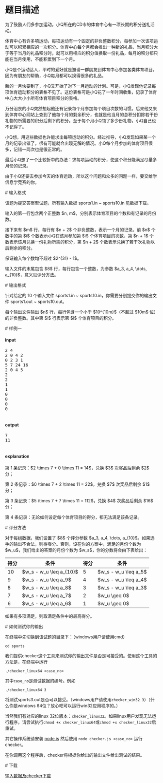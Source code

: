 # 题目描述

<p>为了鼓励人们多参加运动，小Q所在的CD市的体育中心有一项长期的积分送礼活动。</p>
<p>体育中心有许多项运动，每项运动有一个固定的非负整数积分，每参加一次该项运动可以积累相应的一次积分。体育中心每个月都会推出一种新的礼品，当月积分大于等于当月的礼品积分时，就可以用相应的积分值换取一份礼品，每月的积分都只能在当月使用，不能积累到下一个月。</p>
<p>小Q是个运动达人，平时的爱好就是邀请一群朋友到体育中心参加各类体育项目。因为有朋友的帮助，小Q每月都可以换得很多的礼品。</p>
<p>新的一月快要到了，小Q又开始了对下一月运动的计划。可是，小Q发现他记录每项体育运动积分的表格不见了。这份表格可是小Q花了一年时间收集，记录了体育中心大大小小所有体育项目积分的表格。</p>
<p>万分沮丧的小Q突然想起他还有记录每个月参加每个项目次数的习惯。后来他又来到体育中心网站上查到了他每个月的剩余积分，也就是他当月的总积分扣除若干份礼物的所需要的积分后剩下的积分。至于每个月小Q领了多少份礼物，小Q自己也不记得了。</p>
<p>小Q想，用这些数据也许能求出每项运动的积分。经过推导，小Q发现如果某一个月的记录出错了，很有可能就会出现无解的情况。小Q每个月参加的体育项目很多，记错一两次也是很正常的。</p>
<p>最后小Q想了一个比较折中的办法：求每项运动的积分，使这个积分能满足尽量多月份的记录。</p>
<p>由于小Q还要去参加今天的体育运动，所以这个问题和众多的问题一样，要交给学信息学竞赛的你。</p>
# 输入格式


<p>该题为提交答案型试题，所有输入数据 sports1.in ~ sports10.in 见数据下载。</p>
<p>输入的第一行包含两个正整数 $n, m$，分别表示体育项目的个数和有记录的月份数。</p>
<p>接下来有 $m$ 行，每行有 $n + 2$ 个非负整数，表示一个月的记录。前 $n$ 个数中的第 $i$ 个数表示小Q在该月参加第 $i$ 个体育项目的次数，第 $n + 1$ 个数表示该月兑换一份礼物所需的积分，第 $n + 2$ 个数表示兑换了若干次礼物以后剩余的积分。</p>
<p>保证输入每个数均不超过 $2^{31} - 1$。</p>
<p>输入文件的末尾包含 $8$ 行，每行包含一个整数，为参数 $a_3, a_4, \dots, a_{10}$，意义见评分方法。</p>
# 输出格式


<p>针对给定的 10 个输入文件 sports1.in ~ sports10.in，你需要分别提交你的输出文件 sports1.out ~ sports10.out。</p>
<p>每个输出文件输出 $n$ 行，每行包含一个小于 $10^{10m}$（不超过 $10m$ 位）的非负整数。其中第 $i$ 行表示第 $i$ 个体育项目的积分。</p>
# 样例一


<h4>input</h4>
<pre>2 4
2 0 4 2
0 2 3 1
5 7 24 16
2 0 4 5
2
2
1
1
0
0
0
0

</pre>

<h4>output</h4>
<pre>7
11

</pre>

<h4>explanation</h4>
<p>第 1 条记录：$2 \times 7 + 0 \times 11 = 14$，兑换 $3$ 次奖品后剩余 $2$ 分；</p>
<p>第 2 条记录：$0 \times 7 + 2 \times 11 = 22$，兑换 $7$ 次奖品后剩余 $1$ 分；</p>
<p>第 3 条记录：$5 \times 7 + 7 \times 11 = 112$，兑换 $4$ 次奖品后剩余 $16$ 分；</p>
<p>第 4 条记录：无论如何设定每个体育项目的得分，都无法满足该条记录。</p>
# 评分方法


<p>对于每组数据，我们设置了 $8$ 个评分参数 $a_3, a_4, \dots, a_{10}$。如果选手的输出不合法，则得零分。否则，设在你的方案中，满足的月份个数为 $w_u$，我们给出的答案的月份个数为 $w_s$，你的分数将会由下表给出：</p>
<div class="table-responsive">
<table class="table table-bordered table-text-center table-vertical-middle"><thead><tr><th>得分</th><th>条件</th><th>得分</th><th>条件</th></tr></thead><tbody><tr><td>10</td><td>$w_s - w_u \leq a_{10}$</td><td>5</td><td>$w_s - w_u \leq a_5$</td></tr><tr><td>9</td><td>$w_s - w_u \leq a_9$</td><td>4</td><td>$w_s - w_u \leq a_4$</td></tr><tr><td>8</td><td>$w_s - w_u \leq a_8$</td><td>3</td><td>$w_s - w_u \leq a_3$</td></tr><tr><td>7</td><td>$w_s - w_u \leq a_7$</td><td>2</td><td>$w_u \geq 0$</td></tr><tr><td>6</td><td>$w_s - w_u \leq a_6$</td><td>1</td><td>$w_u \geq 0$</td></tr></tbody></table></div>

<p>如果有多项满足，则取满足条件中的最高得分。</p>
# 如何测试你的输出


<p>在终端中先切换到该试题的目录下：（windows用户请使用cmd）</p>
<p><code>cd sports</code></p>
<p>我们提供checker这个工具来测试你的输出文件是否是可接受的。使用这个工具的方法是，在终端中运行</p>
<p><code>./checker_linux64 &lt;case_no&gt;</code></p>
<p>其中<code>case_no</code>是测试数据的编号。例如</p>
<p><code>./checker_linux64 3</code></p>
<p>将测试sports3.out是否可以接受。（windows用户请使用<code>checker_win32 3</code>）（什么你是windows 64位？放心吧可以运行win32应用程序的。）</p>
<p>当然我们有对应的linux 32位版本：<code>checker_linux32</code>。如果linux用户发现无法运行程序，请尝试执行<code>chmod +x checker_linux64</code>或<code>chmod +x checker_linux32</code>后重试。</p>
<p>其它操作系统请安装 <a href="http://nodejs.org/download/">node.js</a> 然后使用 <code>node checker.js &lt;case_no&gt;</code> 运行checker。</p>
<p>在你调用这个程序后，checker将根据你给出的输出文件给出测试的结果。</p>
# 下载


<p><a href="/download.php?type=problem&amp;id=59">输入数据及checker下载</a></p>
